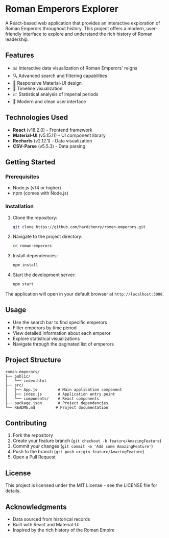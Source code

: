 # Roman Emperors Explorer

A React-based web application that provides an interactive exploration of Roman Emperors throughout history. This project offers a modern, user-friendly interface to explore and understand the rich history of Roman leadership.

## Features

- 📊 Interactive data visualization of Roman Emperors' reigns
- 🔍 Advanced search and filtering capabilities
- 📱 Responsive Material-UI design
- 📅 Timeline visualization
- 📈 Statistical analysis of imperial periods
- 🎨 Modern and clean user interface

## Technologies Used

- **React** (v18.2.0) - Frontend framework
- **Material-UI** (v5.15.11) - UI component library
- **Recharts** (v2.12.1) - Data visualization
- **CSV-Parse** (v5.5.3) - Data parsing

## Getting Started

### Prerequisites

- Node.js (v14 or higher)
- npm (comes with Node.js)

### Installation

1. Clone the repository:
   ```bash
   git clone https://github.com/hardchenry/romen-emperors.git
   ```

2. Navigate to the project directory:
   ```bash
   cd roman-emperors
   ```

3. Install dependencies:
   ```bash
   npm install
   ```

4. Start the development server:
   ```bash
   npm start
   ```

The application will open in your default browser at `http://localhost:3000`.

## Usage

- Use the search bar to find specific emperors
- Filter emperors by time period
- View detailed information about each emperor
- Explore statistical visualizations
- Navigate through the paginated list of emperors

## Project Structure

```
roman-emperors/
├── public/
│   └── index.html
├── src/
│   ├── App.js         # Main application component
│   ├── index.js       # Application entry point
│   └── components/    # React components
├── package.json       # Project dependencies
└── README.md         # Project documentation
```

## Contributing

1. Fork the repository
2. Create your feature branch (`git checkout -b feature/AmazingFeature`)
3. Commit your changes (`git commit -m 'Add some AmazingFeature'`)
4. Push to the branch (`git push origin feature/AmazingFeature`)
5. Open a Pull Request

## License

This project is licensed under the MIT License - see the LICENSE file for details.

## Acknowledgments

- Data sourced from historical records
- Built with React and Material-UI
- Inspired by the rich history of the Roman Empire
